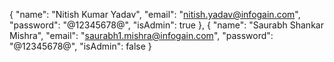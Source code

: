 {
"name": "Nitish Kumar Yadav",
"email": "nitish.yadav@infogain.com",
"password": "@12345678@",
"isAdmin": true
},
{
"name": "Saurabh Shankar Mishra",
"email": "saurabh1.mishra@infogain.com",
"password": "@12345678@",
"isAdmin": false
}
